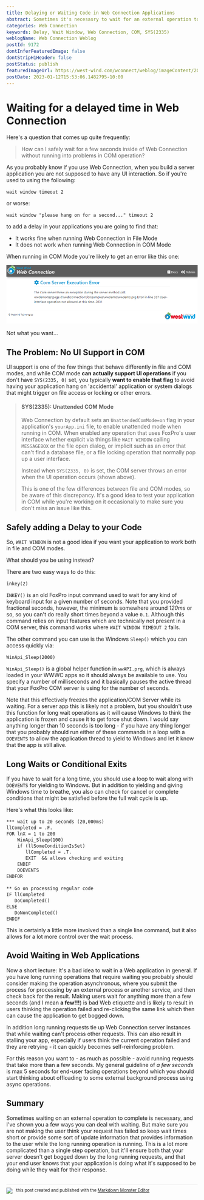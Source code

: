```yaml
---
title: Delaying or Waiting Code in Web Connection Applications
abstract: Sometimes it's necesasry to wait for an external operation to complete, and when using Web Connection you have to be careful to do the right thing to avoid  running into problems with user interface operations that might fail in COM mode. In this post I talk about different types of wait operations that you can use safely and how you should really try hard to minimize wait operations in your applications.
categories: Web Connection
keywords: Delay, Wait Window, Web Connection, COM, SYS(2335)
weblogName: Web Connection Weblog
postId: 9172
dontInferFeaturedImage: false
dontStripH1Header: false
postStatus: publish
featuredImageUrl: https://west-wind.com/wconnect/weblog/imageContent/2023/Waiting-for-a-delayed-time-in-Web-Connection/ComModeUIOperationError.png
postDate: 2023-01-12T15:53:06.1482795-10:00
---
```

# Waiting for a delayed time in Web Connection

Here's a question that comes up quite frequently:

> How can I safely wait for a few seconds inside of Web Connection without running into problems in COM operation?

As you probably know if you use Web Connection, when you build a server application you are not supposed to have any UI interaction. So if you're used to using the following:

```foxpro
wait window timeout 2
```

or worse:

```foxpro
wait window "please hang on for a second..." timeout 2
```

to add a delay in your applications you are going to find that:

* It works fine when running Web Connection in File Mode
* It does not work when running Web Connection in COM Mode

When running in COM Mode you're likely to get an error like this one:

![](ComModeUIOperationError.png)

Not what you want...

## The Problem: No UI Support in COM
UI support is one of the few things that behave differently in file and COM modes, and while COM mode **can actually support UI operations** if you don't have `SYS(2335, 0)` set, you typically **want to enable that flag** to avoid having your application hang on 'accidental' application or system dialogs that might trigger on file access or locking or other errors.

> #### SYS(2335): Unattended COM Mode
> Web Connection by default sets an `UnattendedComMode=on` flag in your application's `yourApp.ini` file, to enable unattended mode when running in COM. When enabled any operation that uses FoxPro's user interface whether explicit via things like `WAIT WINDOW` calling `MESSAGEBOX` or the file open dialog, or implicit such as an error that can't find a database file, or a file locking operation that normally pop up a user interface.
> 
> Instead when `SYS(2335, 0)` is set, the COM server throws an error when the UI operation occurs (shown above).
> 
> This is one of the few differences between file and COM modes, so be aware of this discrepancy. It's a good idea to test your application in COM while you're working on it occasionally to make sure you don't miss an issue like this.


## Safely adding a Delay to your Code
So, `WAIT WINDOW` is not a good idea if you want your application to work both in file and COM modes. 

What should you be using instead?

There are two easy ways to do this:

```foxpro
inkey(2)
```

`INKEY()` is an old FoxPro input command used to wait for any kind of keyboard input for a given number of seconds. Note that you provided fractional seconds, however, the minimum is somewhere around *120ms* or so, so you can't do really short times beyond a value `0.1`. Although this command relies on input features which are technically not present in a COM server, this command works where `WAIT WINDOW TIMEOUT 2` fails.

The other command you can use is the Windows `Sleep()` which you can access quickly via:

```foxpro
WinApi_Sleep(2000)
```

`WinApi_Sleep()` is a global helper function in `wwAPI.prg`, which is always loaded in your WWWC apps so it should always be available to use. You specify a number of milliseconds and it basically pauses the active thread that your FoxPro COM server is using for the number of seconds.

Note that this effectively freezes the  application/COM Server while its waiting. For a server app this is likely not a problem, but you shouldn't use this function for long wait operations as it will cause Windows to think the application is frozen and cause it to get force shut down. I would say anything longer than 10 seconds is too long - if you have any thing longer that you probably should run either of these commands in a loop with a `DOEVENTS` to allow the application thread to yield to Windows and let it know that the app is still alive.

## Long Waits or Conditional Exits
If you have to wait for a long time, you should use a loop to wait along with `DOEVENTS` for yielding to Windows. But in addition to yielding and giving Windows time to breathe, you also can check for cancel or complete conditions that might be satisfied before the full wait cycle is up.

Here's what this looks like:

```foxpro
*** wait up to 20 seconds (20,000ms)
llCompleted = .F.
FOR lnX = 1 to 200 
    WinApi_Sleep(100)
    if (llSomeConditionIsSet)
       llCompleted = .T.
       EXIT  && allows checking and exiting
    ENDIF
    DOEVENTS
ENDFOR

** Go on processing regular code
IF llCompleted
   DoCompleted()
ELSE
   DoNonCompleted()
ENDIF
```

This is certainly a little more involved than a single line command, but it also allows for a lot more control over the wait process.

## Avoid Waiting in Web Applications
Now a short lecture: It's a bad idea to wait in a Web application in general. If you have long running operations that require waiting you probably should consider making the operation asynchronous, where you submit the process for processing by an external process or another service, and then check back for the result. Making users wait for anything more than a few seconds (and I mean **a few!!!**) is bad Web etiquette and is likely to result in users thinking the operation failed and re-clicking the same link which then can cause the application to get bogged down.

In addition long running requests tie up Web Connection server instances that while waiting can't process other requests. This can also result in stalling your app, especially if users think the current operation failed and they are retrying - it can quickly becomes self-reinforcing problem. 

For this reason you want to - as much as possible - avoid running requests that take more than a few seconds. My general guideline of *a few seconds* is max 5 seconds for end-user facing operations beyond which you should start thinking about offloading to some external background process using async operations.

## Summary
Sometimes waiting on an external operation to complete is necessary, and I've shown you a few ways you can deal with waiting. But make sure you are not making the user think your request has failed so keep wait times short or provide some sort of update information that provides information to the user while the long running operation is running. This is a lot more complicated than a single step operation, but it'll ensure both that your server doesn't get bogged down by the long running requests, and that your end user knows that your application is doing what it's supposed to be doing while they wait for their response.

<div style="margin-top: 30px;font-size: 0.8em;
            border-top: 1px solid #eee;padding-top: 8px;">
    <img src="https://markdownmonster.west-wind.com/favicon.png"
         style="height: 20px;float: left; margin-right: 10px;"/>
    this post created and published with the 
    <a href="https://markdownmonster.west-wind.com" 
       target="top">Markdown Monster Editor</a> 
</div>